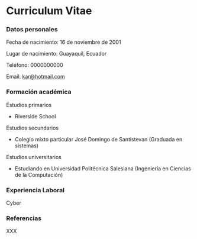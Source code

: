 # Curriculum Vitae
### Datos personales

Fecha de nacimiento: 16 de noviembre de 2001

Lugar de nacimiento: Guayaquil, Ecuador

Teléfono: 0000000000

Email: kar@hotmail.com

### Formación académica

Estudios primarios
- Riverside School

Estudios secundarios
- Colegio mixto particular José Domingo de Santistevan (Graduada en sistemas)

Estudios universitarios
- Estudiando en Universidad Politécnica Salesiana (Ingeniería en Ciencias de la Computación)

### Experiencia Laboral
Cyber

### Referencias
XXX

